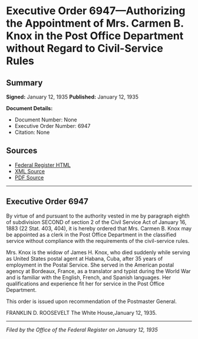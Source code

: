 # Executive Order 6947—Authorizing the Appointment of Mrs. Carmen B. Knox in the Post Office Department without Regard to Civil-Service Rules

## Summary

**Signed:** January 12, 1935
**Published:** January 12, 1935

**Document Details:**
- Document Number: None
- Executive Order Number: 6947
- Citation: None

## Sources
- [Federal Register HTML](https://www.presidency.ucsb.edu/documents/executive-order-6947-authorizing-the-appointment-mrs-carmen-b-knox-the-post-office)
- [XML Source](None)
- [PDF Source](None)

---

## Executive Order 6947

By virtue of and pursuant to the authority vested in me by paragraph eighth of subdivision SECOND of section 2 of the Civil Service Act of January 16, 1883 (22 Stat. 403, 404), it is hereby ordered that Mrs. Carmen B. Knox may be appointed as a clerk in the Post Office Department in the classified service without compliance with the requirements of the civil-service rules.

Mrs. Knox is the widow of James H. Knox, who died suddenly while serving as United States postal agent at Habana, Cuba, after 35 years of employment in the Postal Service. She served in the American postal agency at Bordeaux, France, as a translator and typist during the World War and is familiar with the English, French, and Spanish languages. Her qualifications and experience fit her for service in the Post Office Department.

This order is issued upon recommendation of the Postmaster General.

FRANKLIN D. ROOSEVELT
The White House,January 12, 1935.

---

*Filed by the Office of the Federal Register on January 12, 1935*
